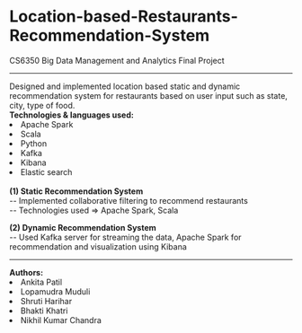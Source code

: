# Location-based-Restaurants-Recommendation-System
CS6350 Big Data Management and Analytics Final Project

<hr>
Designed and implemented location based static and dynamic recommendation system for restaurants based on user input such as state, city, type of food. 
<br/>
<b>Technologies & languages used:</b>
<li>Apache Spark </li> <li>Scala</li><li> Python </li> <li>Kafka</li> <li> Kibana</li> <li> Elastic search </li>
<br>
<b>(1) Static Recommendation System </b> <br/>
-- Implemented collaborative filtering to recommend restaurants <br/>
-- Technologies used => Apache Spark, Scala <br/>

<b>(2) Dynamic Recommendation System </b> <br/>
-- Used Kafka server for streaming the data, Apache Spark for recommendation and visualization using Kibana

<hr>
<b> Authors: </b>
<li>Ankita Patil</li>
<li>Lopamudra Muduli</li>
<li>Shruti Harihar </li>
<li>Bhakti Khatri </li>
<li> Nikhil Kumar Chandra </li>
